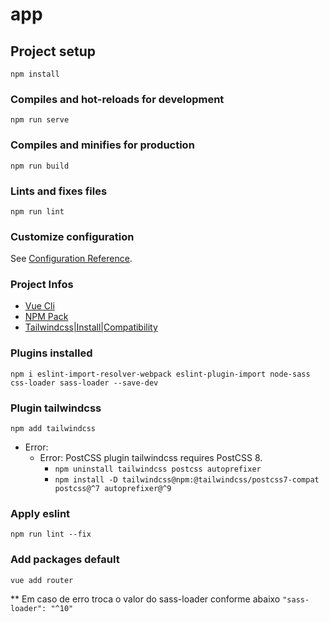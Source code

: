# app

## Project setup
```
npm install
```

### Compiles and hot-reloads for development
```
npm run serve
```

### Compiles and minifies for production
```
npm run build
```

### Lints and fixes files
```
npm run lint
```

### Customize configuration
See [Configuration Reference](https://cli.vuejs.org/config/).

### Project Infos

- [Vue Cli](https://cli.vuejs.org/guide/installation.html)
- [NPM Pack](https://www.npmjs.com/)
- [Tailwindcss|Install|Compatibility](https://tailwindcss.com/docs/installation#post-css-7-compatibility-build)

### Plugins installed
```
npm i eslint-import-resolver-webpack eslint-plugin-import node-sass css-loader sass-loader --save-dev
```

### Plugin tailwindcss
```
npm add tailwindcss
```
* Error:
  * Error: PostCSS plugin tailwindcss requires PostCSS 8.
    * ```npm uninstall tailwindcss postcss autoprefixer```
    * ```npm install -D tailwindcss@npm:@tailwindcss/postcss7-compat postcss@^7 autoprefixer@^9```
    
### Apply eslint
```
npm run lint --fix  
```

### Add packages default
```
vue add router
```
** Em caso de erro troca o valor do sass-loader conforme abaixo
`"sass-loader": "^10"`


